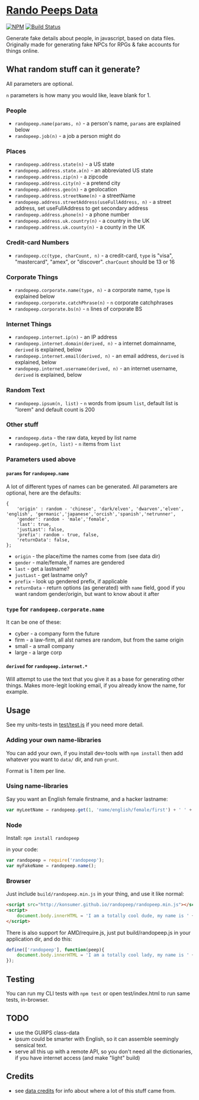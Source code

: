 # [Rando Peeps Data](http://konsumer.github.io/randopeep/)

[![NPM](https://nodei.co/npm/randopeep.png)](https://nodei.co/npm/randopeep/)
[![Build Status](https://travis-ci.org/konsumer/randopeep.png?branch=master)](https://travis-ci.org/konsumer/randopeep)

Generate fake details about people, in javascript, based on data files. Originally made for generating fake NPCs for RPGs & fake accounts for things online.

## What random stuff can it generate?

All parameters are optional.

`n` parameters is how many you would like, leave blank for 1.

### People

* `randopeep.name(params, n)` - a person's name, `params` are explained below
* `randopeep.job(n)` - a job a person might do

### Places

* `randopeep.address.state(n)` - a US state
* `randopeep.address.state.a(n)` - an abbreviated US state
* `randopeep.address.zip(n)` - a zipcode
* `randopeep.address.city(n)` - a pretend city
* `randopeep.address.geo(n)` - a geolocation
* `randopeep.address.streetName(n)` - a streetName
* `randopeep.address.streetAddress(useFullAddress, n)` - a street address, set useFullAddress to get secondary address
* `randopeep.address.phone(n)` - a phone number
* `randopeep.address.uk.country(n)` - a country in the UK
* `randopeep.address.uk.county(n)` - a county in the UK


### Credit-card Numbers

* `randopeep.cc(type, charCount, n)` - a credit-card, `type` is "visa", "mastercard", "amex", or "discover". `charCount` should be 13 or 16


### Corporate Things

* `randopeep.corporate.name(type, n)` - a corporate name, `type` is explained below
* `randopeep.corporate.catchPhrase(n)` - `n` corporate catchphrases
* `randopeep.corporate.bs(n)` - `n` lines of corporate BS


### Internet Things

* `randopeep.internet.ip(n)` - an IP address
* `randopeep.internet.domain(derived, n)` - a internet domainname, `derived` is explained, below
* `randopeep.internet.email(derived, n)` - an email address, `derived` is explained, below
* `randopeep.internet.username(derived, n)` - an internet username, `derived` is explained, below


### Random Text

* `randopeep.ipsum(n, list)` - `n` words from ipsum `list`, default list is "lorem" and default count is 200


### Other stuff

* `randopeep.data` - the raw data, keyed by list name
* `randopeep.get(n, list)` - `n` items from `list`


### Parameters used above

#### `params` for `randopeep.name`

A lot of different types of names can be generated. All parameters are optional, here are the defaults:

```
{
	'origin' : random - 'chinese', 'dark/elven', 'dwarven','elven', 'english', 'germanic','japanese','orcish','spanish','netrunner',
	'gender': random - 'male','female',
	'last': true,
	'justLast': false,
	'prefix': random - true, false,
	'returnData': false,
};
```

* `origin` - the place/time the names come from (see data dir)
* `gender` - male/female, if names are gendered
* `last` - get a lastname?
* `justLast` - get lastname only?
* `prefix` - look up gendered prefix, if applicable
* `returnData` - return options (as generated) with `name` field, good if you want random gender/origin, but want to know about it after

### `type` for `randopeep.corporate.name`

It can be one of these:

* cyber -  a company form the future
* firm - a law-firm, all alst names are random, but from the same origin
* small - a small company
* large - a large corp


#### `derived` for `randopeep.internet.*`

Will attempt to use the text that you give it as a base for generating other things.  Makes more-legit looking email, if you already know the name, for example.


## Usage

See my units-tests in [test/test.js](https://github.com/konsumer/randopeep/blob/master/test/test.js) if you need more detail.

### Adding your own name-libraries

You can add your own, if you install dev-tools with `npm install` then add whatever you want to `data/` dir, and run `grunt`.

Format is 1 item per line.

### Using name-libraries

Say you want an English female firstname, and a hacker lastname:

```javascript
var myLeetName = randopeep.get(1, 'name/english/female/first') + ' ' + randopeep.get(1, 'name/netrunner/first');
```


### Node

Install: `npm install randopeep`

in your code:

```javascript
var randopeep = require('randopeep');
var myFakeName = randopeep.name();
```

### Browser

Just include `build/randopeep.min.js` in your thing, and use it like normal:

```html
<script src="http://konsumer.github.io/randopeep/randopeep.min.js"></script>
<script>
	document.body.innerHTML = 'I am a totally cool dude, my name is ' + randopeep.name({gender:'male'});
</script>
```

There is also support for AMD/require.js, just put build/randopeep.js in your application dir, and do this:

```javascript
define(['randopeep'], function(peep){
	document.body.innerHTML = 'I am a totally cool lady, my name is ' + randopeep.name({gender:'female'});
});
```

## Testing

You can run my CLI tests with `npm test` or open test/index.html to run same tests, in-browser.


## TODO

* use the GURPS class-data
* ipsum could be smarter with English, so it can assemble seemingly sensical text.
* serve all this up with a remote API, so you don't need all the dictionaries, if you have internet access (and make "light" build)



## Credits

* see [data credits](https://github.com/konsumer/randopeep/tree/master/data_src) for info about where a lot of this stuff came from.

